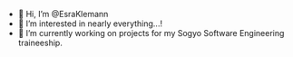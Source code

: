 - 👋 Hi, I’m @EsraKlemann
- 👀 I’m interested in nearly everything...!
- 🌱 I’m currently working on projects for my Sogyo Software Engineering traineeship. 

<!---
EsraKlemann/EsraKlemann is a ✨ special ✨ repository because its `README.md` (this file) appears on your GitHub profile.
You can click the Preview link to take a look at your changes.
--->
